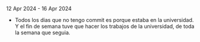12 Apr 2024 - 16 Apr 2024
- Todos los dias que no tengo commit es porque estaba en la universidad. 
Y el fin de semana tuve que hacer los trabajos de la universidad, de toda la semana que seguia.

